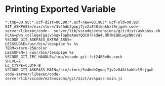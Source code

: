 # Printing Exported Variable 
    *.tmp=00;90:*.ucf-dist=00;90:*.ucf-new=00;90:*.ucf-old=00;90:
    GIT_ASKPASS=/nix/store/3v4hdb2gmpj7jv2z848ikakhzl9rjgwh-code-server/libexec/code-  server/lib/vscode/extensions/git/dist/askpass.sh
    FLAG=pwn.college{gaiv5nqxlopDeAaoYQQCOTFkdW4.dhTN1QDLwgzN0czW}
    VSCODE_GIT_ASKPASS_EXTRA_ARGS=
    LESSCLOSE=/usr/bin/lesspipe %s %s
    TERM=xterm-256color
    LESSOPEN=| /usr/bin/lesspipe %s
    VSCODE_GIT_IPC_HANDLE=/tmp/vscode-git-fcf2488e0e.sock
    SHLVL=2
    LC_CTYPE=C.UTF-8
    VSCODE_GIT_ASKPASS_MAIN=/nix/store/3v4hdb2gmpj7jv2z848ikakhzl9rjgwh-code-server/libexec/code-server/lib/vscode/extensions/git/dist/askpass-main.js